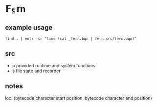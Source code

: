 # 𝔽⍷𝕣n

## example usage
`find . | entr -sr "time (cat _fern.bqn | fern src/fern.bqn)"`

## src
- p         provided runtime and system functions
- s         file state and recorder

## notes 
loc: ⟨bytecode character start position, bytecode character end position⟩

